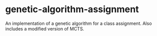 # genetic-algorithm-assignment
An implementation of a genetic algorithm for a class assignment. Also includes a modified version of MCTS.
